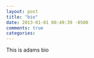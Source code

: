 ```yaml
---
layout: post
title: "bio"
date: 2013-01-01 00:49:39 -0500
comments: true
categories: 
---
```

This is adams bio